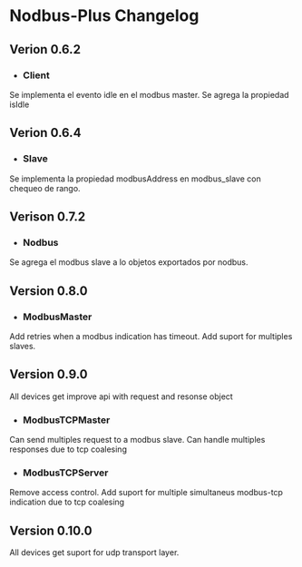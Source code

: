 # Nodbus-Plus Changelog

## Verion 0.6.2
* ### Client

Se implementa el evento idle en el modbus master.
Se agrega la propiedad isIdle

## Verion 0.6.4
* ### Slave

Se implementa la propiedad modbusAddress en modbus_slave con chequeo de rango.


## Verison 0.7.2
* ### Nodbus

Se agrega el modbus slave a lo objetos exportados por nodbus.

## Version 0.8.0
* ### ModbusMaster

Add retries when a modbus indication has timeout.
Add suport for multiples slaves.

## Version 0.9.0

All devices get improve api with request and resonse object

* ### ModbusTCPMaster

Can send multiples request to a modbus slave. Can handle multiples responses due to tcp coalesing

* ### ModbusTCPServer
Remove access control.
Add suport for multiple simultaneus modbus-tcp indication due to tcp coalesing

## Version 0.10.0

All devices get suport for udp transport layer.
